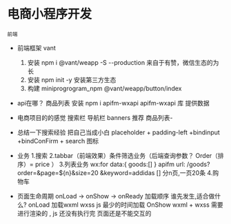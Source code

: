 # 电商小程序开发
    前端
- 前端框架 vant  
    1. 安装 npm i @vant/weapp -S --production
    来自于有赞，微信生态的为长
    2. 安装 npm init -y 
    安装第三方生态
    3. 构建
    miniprogrogram_npm
    @vant/weapp/button/index
- api在哪？
    商品列表
    安装 npm i apifm-wxapi
    apifm-wxapi 库 提供数据
- 电商项目的的感觉
    搜索栏
    导航栏
    banners
    推荐
    商品列表-
- 总结一下搜索经验 把自己当成小白
    placeholder + padding-left +bindinput +bindConFirm + search 图标

- 业务
    1.搜索
    2.tabbar（前端效果）条件筛选业务（后端查询参数？ Order（排序）= price ）
    3.列表业务 wx:for 
    data:{
        goods:[]
    }
    apifm 
    url: /goods?order=&page=${n}&size=20 &keyword=addidas    []  分n页,一页20条
    4.购物车 


- 页面生命周期  onLoad -> onShow -> onReady 加载顺序
    谁先发生,适合做什么?
    onLoad 加载wxml wxss  js  最少的时间加载
    OnShow wxml + wxss 需要进行渲染的 , js 还没有执行完  页面还是不能交互的

                       
    
